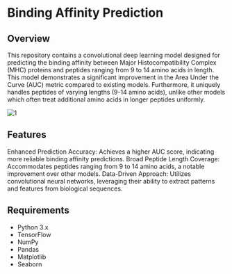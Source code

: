 # Binding Affinity Prediction

## Overview
This repository contains a convolutional deep learning model designed for predicting the binding affinity between Major Histocompatibility Complex (MHC) proteins and peptides ranging from 9 to 14 amino acids in length. This model demonstrates a significant improvement in the Area Under the Curve (AUC) metric compared to existing models. Furthermore, it uniquely handles peptides of varying lengths (9-14 amino acids), unlike other models which often treat additional amino acids in longer peptides uniformly.

![1](https://github.com/nargessangaranipour/BindingAffinityPrediction/assets/113282317/6479a1fe-088e-459e-90f7-b369d9e29f7c)
## Features
Enhanced Prediction Accuracy: Achieves a higher AUC score, indicating more reliable binding affinity predictions.
Broad Peptide Length Coverage: Accommodates peptides ranging from 9 to 14 amino acids, a notable improvement over other models.
Data-Driven Approach: Utilizes convolutional neural networks, leveraging their ability to extract patterns and features from biological sequences.


## Requirements
- Python 3.x
- TensorFlow
- NumPy
- Pandas
- Matplotlib
- Seaborn
